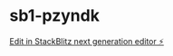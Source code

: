 # sb1-pzyndk

[Edit in StackBlitz next generation editor ⚡️](https://stackblitz.com/~/github.com/adt345/sb1-pzyndk)